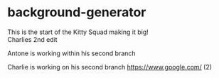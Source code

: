 # background-generator

This is the start of the Kitty Squad making it big! <br />
Charlies 2nd edit <br />

Antone is working within his second branch

Charlie is working on his second branch
https://www.google.com/ (2) 

